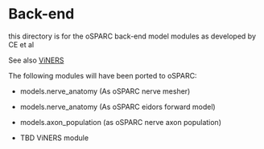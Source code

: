 
# Back-end

this directory is for the oSPARC back-end model modules as developed by CE et al

See also [ViNERS](https://gitlab.unimelb.edu.au/lab-keast-osborne-release/ViNERS)

The following modules will have been ported to oSPARC:

- models.nerve_anatomy (As oSPARC nerve mesher)
- models.nerve_anatomy (As oSPARC eidors forward model)
- models.axon_population (as oSPARC nerve axon population) 

- TBD ViNERS module
